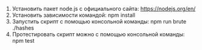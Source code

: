 1. Установить пакет node.js с официального сайта: https://nodejs.org/en/
2. Установить зависимости командой: npm install
3. Запустить скрипт с помощью консольной команды: npm run brute ./hashes
4. Протестировать скрипт можно с помощью консольной команды: npm test 